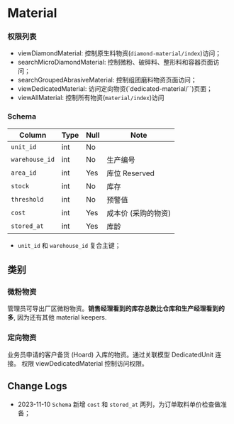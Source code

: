 # Material

### 权限列表

- viewDiamondMaterial: 控制原生料物资(`diamond-material/index`)访问；
- searchMicroDiamondMaterial: 控制微粉、破碎料、整形料和容器页面访问；
- searchGroupedAbrasiveMaterial: 控制组团磨料物资页面访问；
- viewDedicatedMaterial: 访问定向物资(`dedicated-material/``)页面；
- viewAllMaterial: 控制所有物资(`material/index`)访问

### Schema
Column                              | Type      | Null | Note
------------------------------------|-----------|------|-------
`unit_id`                           | int       | No   | 
`warehouse_id`                      | int       | No   | 生产编号
`area_id`                           | int       | Yes  | 库位 Reserved
`stock`                             | int       | No   | 库存
`threshold`                         | int       | No   | 预警值
`cost`                              | int       | Yes  | 成本价 (采购的物资)
`stored_at`                         | int       | Yes  | 库龄

- `unit_id` 和 `warehouse_id` 复合主键；

类别
--------------------------------------------------------------------------

### 微粉物资
管理员可导出厂区微粉物资。**销售经理看到的库存总数比仓库和生产经理看到的多**,
因为还有其他 material keepers.

### 定向物资
业务员申请的客户备货 (Hoard) 入库的物资。通过关联模型 DedicatedUnit 连接。
权限 viewDedicatedMaterial 控制访问权限。

Change Logs
--------------------------------------------------------------------------
- 2023-11-10 `Schema` 新增 `cost` 和 `stored_at` 两列，为订单取料单价检查做准备；
